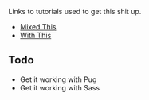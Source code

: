 Links to tutorials used to get this shit up.

- [Mixed This](https://www.valentinog.com/blog/webpack-4-tutorial/)
- [With This](https://appdividend.com/2018/03/12/how-to-setup-vue-js-with-webpack-4-example/)



## Todo

- Get it working with Pug
- Get it working with Sass